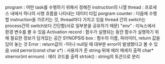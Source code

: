 program : 어떤 task를 수행하기 위해서 정해진 instruction의 나열
thread : 프로세스 내에서 하나의 시행 흐름을 나타내는 데이터 타입
porgram counter : 다음에 수행할 instruction을 가르키는 것, thread마다 가지고 있음
thread 간의 switch는 process간의 switch보다 간단함(서로 일부분을 공유하기 때문)
"env" : 리눅스에서 환경 변수를 볼 수 있음
Activation record : 함수가 실행되는 동안 함수가 실행하기 위해 필요한 정보가 담겨있는 공간
SYNOPSIS box : 함수의 이름, 파라미터, return 값을 담아 놓는 것
Error : return값이 -1이나 null일 때 대부분 error이 발생했다고 볼 수 있음
void perror(const char s*) : 사용자가 준 string 뒤에 에러 메세지 출력
char* strerror(int errnum) : 에러 코드를 출력
strtok() : string의 토큰으로 분리
